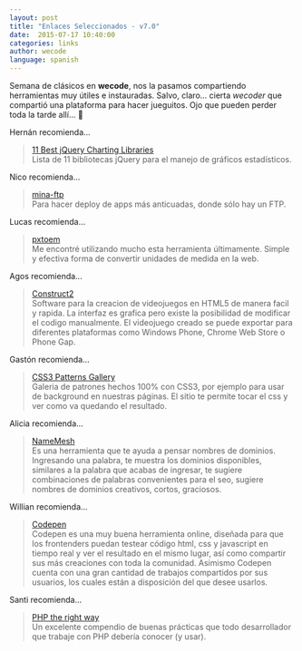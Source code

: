```yaml
---
layout: post
title: "Enlaces Seleccionados - v7.0"
date:  2015-07-17 10:40:00
categories: links
author: wecode
language: spanish
---
```


Semana de clásicos en **wecode**, nos la pasamos compartiendo herramientas muy útiles e instauradas. Salvo, claro... cierta *wecoder* que compartió una plataforma para hacer jueguitos. Ojo que pueden perder toda la tarde allí... :see_no_evil:

Hernán recomienda...

> [11 Best jQuery Charting Libraries][chila-pick]  
> Lista de 11 bibliotecas jQuery para el manejo de gráficos estadísticos.

Nico recomienda...

> [mina-ftp][ceneon-pick]  
> Para hacer deploy de apps más anticuadas, donde sólo hay un FTP.

Lucas recomienda...

> [pxtoem][delucas-pick]  
> Me encontré utilizando mucho esta herramienta últimamente. Simple y efectiva forma de convertir unidades de medida en la web.

Agos recomienda...

> [Construct2][agos-pick]  
> Software para la creacion de videojuegos en HTML5 de manera facil y rapida. La interfaz es grafica pero existe la posibilidad de modificar el codigo manualmente. El videojuego creado se puede exportar para diferentes plataformas como Windows Phone, Chrome Web Store o Phone Gap.

Gastón recomienda...

> [CSS3 Patterns Gallery][nan-pick]  
> Galeria de patrones hechos 100% con CSS3, por ejemplo para usar de background en nuestras páginas. El sitio te permite tocar el css y ver como va quedando el resultado.

Alicia recomienda...

> [NameMesh][alicia-pick]  
> Es una herramienta que te ayuda a pensar nombres de dominios. Ingresando una palabra, te muestra los dominios disponibles, similares a la palabra que acabas de ingresar, te sugiere combinaciones de palabras convenientes para el seo, sugiere nombres de dominios creativos, cortos, graciosos.

Willian recomienda...

> [Codepen][will-pick]  
> Codepen es una muy buena herramienta online, diseñada para que los frontenders puedan testear código html, css y javascript en tiempo real y ver el resultado en el mismo lugar, así como compartir sus más creaciones con toda la comunidad. Asimismo Codepen cuenta con una gran cantidad de trabajos compartidos por sus usuarios, los cuales están a disposición del que desee usarlos.

Santi recomienda...

> [PHP the right way][tiagox-pick]  
> Un excelente compendio de buenas prácticas que todo desarrollador que trabaje con PHP debería conocer (y usar).

[chila-pick]: http://www.sitepoint.com/11-best-jquery-charting-libraries/
[ceneon-pick]: https://github.com/stas/mina-ftp
[delucas-pick]: http://pxtoem.com/
[agos-pick]: https://www.scirra.com/construct2
[nan-pick]: http://lea.verou.me/css3patterns/
[alicia-pick]: http://www.namemesh.com/
[will-pick]: http://codepen.io/
[tiagox-pick]: http://www.phptherightway.com/
